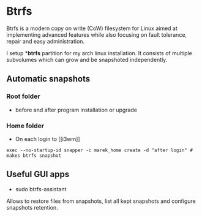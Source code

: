 # Btrfs
Btrfs is a modern copy on write (CoW) filesystem for Linux aimed at implementing advanced features while also focusing on fault tolerance, repair and easy administration. 

I setup ***btrfs** partition for my arch linux installation.
It consists of multiple subvolumes which can grow and be snapshoted independently.


## Automatic snapshots
### Root folder
* before and after program installation or upgrade

### Home folder
* On each login to [[i3wm]]

`exec --no-startup-id snapper -c marek_home create -d "after login" # makes btrfs snapshot`

## Useful GUI apps
* sudo btrfs-assistant

Allows to restore files from snapshots, list all kept snapshots and configure snapshots retention.